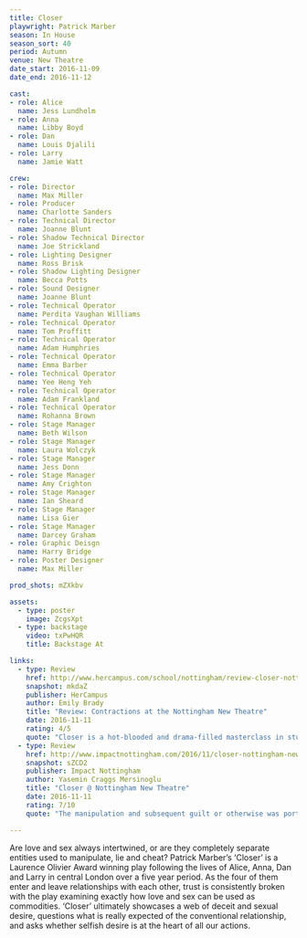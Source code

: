 ```yaml
---
title: Closer
playwright: Patrick Marber
season: In House
season_sort: 40
period: Autumn
venue: New Theatre
date_start: 2016-11-09
date_end: 2016-11-12

cast:
- role: Alice
  name: Jess Lundholm
- role: Anna
  name: Libby Boyd
- role: Dan
  name: Louis Djalili
- role: Larry
  name: Jamie Watt

crew:
- role: Director
  name: Max Miller
- role: Producer
  name: Charlotte Sanders
- role: Technical Director
  name: Joanne Blunt
- role: Shadow Technical Director
  name: Joe Strickland
- role: Lighting Designer
  name: Ross Brisk
- role: Shadow Lighting Designer
  name: Becca Potts
- role: Sound Designer
  name: Joanne Blunt
- role: Technical Operator
  name: Perdita Vaughan Williams
- role: Technical Operator
  name: Tom Proffitt
- role: Technical Operator
  name: Adam Humphries
- role: Technical Operator
  name: Emma Barber
- role: Technical Operator
  name: Yee Heng Yeh
- role: Technical Operator
  name: Adam Frankland
- role: Technical Operator
  name: Rohanna Brown
- role: Stage Manager
  name: Beth Wilson
- role: Stage Manager
  name: Laura Wolczyk
- role: Stage Manager
  name: Jess Donn
- role: Stage Manager
  name: Amy Crighton
- role: Stage Manager
  name: Ian Sheard
- role: Stage Manager
  name: Lisa Gier
- role: Stage Manager
  name: Darcey Graham
- role: Graphic Deisgn
  name: Harry Bridge
- role: Poster Designer
  name: Max Miller

prod_shots: mZXkbv

assets:
  - type: poster
    image: ZcgsXpt
  - type: backstage
    video: txPwHQR
    title: Backstage At

links:
  - type: Review
    href: http://www.hercampus.com/school/nottingham/review-closer-nottingham-new-theatre
    snapshot: mkdaZ
    publisher: HerCampus
    author: Emily Brady
    title: "Review: Contractions at the Nottingham New Theatre"
    date: 2016-11-11
    rating: 4/5
    quote: "Closer is a hot-blooded and drama-filled masterclass in student theatre, [...] brought to life with striking honesty."
  - type: Review
    href: http://www.impactnottingham.com/2016/11/closer-nottingham-new-theatre/
    snapshot: sZCD2
    publisher: Impact Nottingham
    author: Yasemin Craggs Mersinoglu
    title: "Closer @ Nottingham New Theatre"
    date: 2016-11-11
    rating: 7/10
    quote: "The manipulation and subsequent guilt or otherwise was portrayed with genuine feeling and each actor’s dedication to the performance was well received by the audience."

---
```


Are love and sex always intertwined, or are they completely separate entities used to manipulate, lie and cheat? Patrick Marber’s ‘Closer’ is a Laurence Olivier Award winning play following the lives of Alice, Anna, Dan and Larry in central London over a five year period. As the four of them enter and leave relationships with each other, trust is consistently broken with the play examining exactly how love and sex can be used as commodities. ‘Closer’ ultimately showcases a web of deceit and sexual desire, questions what is really expected of the conventional relationship, and asks whether selfish desire is at the heart of all our actions.
